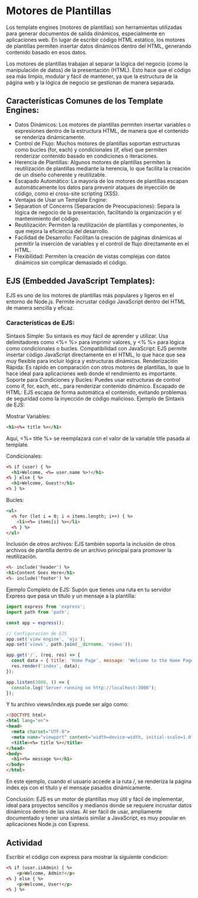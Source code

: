 # Motores de Plantillas

Los template engines (motores de plantillas) son herramientas utilizadas para generar documentos de salida dinámicos, especialmente en aplicaciones web. En lugar de escribir código HTML estático, los motores de plantillas permiten insertar datos dinámicos dentro del HTML, generando contenido basado en esos datos.

Los motores de plantillas trabajan al separar la lógica del negocio (como la manipulación de datos) de la presentación (HTML). Esto hace que el código sea más limpio, modular y fácil de mantener, ya que la estructura de la página web y la lógica de negocio se gestionan de manera separada.

## Características Comunes de los Template Engines:
- Datos Dinámicos: Los motores de plantillas permiten insertar variables o expresiones dentro de la estructura HTML, de manera que el contenido se renderiza dinámicamente.
- Control de Flujo: Muchos motores de plantillas soportan estructuras como bucles (for, each) y condicionales (if, else) que permiten renderizar contenido basado en condiciones o iteraciones.
- Herencia de Plantillas: Algunos motores de plantillas permiten la reutilización de plantillas mediante la herencia, lo que facilita la creación de un diseño coherente y reutilizable.
- Escapado Automático: La mayoría de los motores de plantillas escapan automáticamente los datos para prevenir ataques de inyección de código, como el cross-site scripting (XSS).
- Ventajas de Usar un Template Engine:
- Separation of Concerns (Separación de Preocupaciones): Separa la lógica de negocio de la presentación, facilitando la organización y el mantenimiento del código.
- Reutilización: Permiten la reutilización de plantillas y componentes, lo que mejora la eficiencia del desarrollo.
- Facilidad de Desarrollo: Facilitan la creación de páginas dinámicas al permitir la inserción de variables y el control de flujo directamente en el HTML.
- Flexibilidad: Permiten la creación de vistas complejas con datos dinámicos sin complicar demasiado el código.

## EJS (Embedded JavaScript Templates):
EJS es uno de los motores de plantillas más populares y ligeros en el entorno de Node.js. Permite incrustar código JavaScript dentro del HTML de manera sencilla y eficaz.

### Características de EJS:
Sintaxis Simple: Su sintaxis es muy fácil de aprender y utilizar. Usa delimitadores como <%= %> para imprimir valores, y <% %> para lógica como condicionales o bucles.
Compatibilidad con JavaScript: EJS permite insertar código JavaScript directamente en el HTML, lo que hace que sea muy flexible para incluir lógica y estructuras dinámicas.
Renderización Rápida: Es rápido en comparación con otros motores de plantillas, lo que lo hace ideal para aplicaciones web donde el rendimiento es importante.
Soporte para Condiciones y Bucles: Puedes usar estructuras de control como if, for, each, etc., para renderizar contenido dinámico.
Escapado de HTML: EJS escapa de forma automática el contenido, evitando problemas de seguridad como la inyección de código malicioso.
Ejemplo de Sintaxis de EJS:

Mostrar Variables:


```html
<h1><%= title %></h1>
```

Aquí, <%= title %> se reemplazará con el valor de la variable title pasada al template.

Condicionales:


```html
<% if (user) { %>
  <h1>Welcome, <%= user.name %>!</h1>
<% } else { %>
  <h1>Welcome, Guest!</h1>
<% } %>
```

Bucles:

```html
<ul>
  <% for (let i = 0; i < items.length; i++) { %>
    <li><%= items[i] %></li>
  <% } %>
</ul>
````

Inclusión de otros archivos: EJS también soporta la inclusión de otros archivos de plantilla dentro de un archivo principal para promover la reutilización.

```html
<%- include('header') %>
<h1>Content Goes Here</h1>
<%- include('footer') %>
```

Ejemplo Completo de EJS:
Supón que tienes una ruta en tu servidor Express que pasa un título y un mensaje a la plantilla:

```javascript
import express from 'express';
import path from 'path';

const app = express();

// Configuración de EJS
app.set('view engine', 'ejs');
app.set('views', path.join(__dirname, 'views'));

app.get('/', (req, res) => {
  const data = { title: 'Home Page', message: 'Welcome to the Home Page!' };
  res.render('index', data);
});

app.listen(3000, () => {
  console.log('Server running on http://localhost:3000');
});
```

Y tu archivo views/index.ejs puede ser algo como:

```html
<!DOCTYPE html>
<html lang="en">
<head>
  <meta charset="UTF-8">
  <meta name="viewport" content="width=device-width, initial-scale=1.0">
  <title><%= title %></title>
</head>
<body>
  <h1><%= message %></h1>
</body>
</html>
```

En este ejemplo, cuando el usuario accede a la ruta /, se renderiza la página index.ejs con el título y el mensaje pasados dinámicamente.

Conclusión:
EJS es un motor de plantillas muy útil y fácil de implementar, ideal para proyectos sencillos y medianos donde se requiere incrustar datos dinámicos dentro de las vistas. Al ser fácil de usar, ampliamente documentado y tener una sintaxis similar a JavaScript, es muy popular en aplicaciones Node.js con Express.




## Actividad
Escribir el código con express para mostrar la siguiente condicion:

```html
<% if (user.isAdmin) { %>
    <p>Welcome, Admin!</p>
<% } else { %>
    <p>Welcome, User!</p>
<% } %>
```

